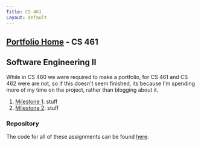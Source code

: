 ```yaml
---
Title: CS 461
Layout: default
---
```

## [Portfolio Home](https://mgeorgebrown89.github.io/CS-Portfolio/) - CS 461
## Software Engineering II

While in CS 460 we were required to make a portfolio, for CS 461 and CS 462 were are not, so if this doesn't seem finished, its because
I'm spending more of my time on the project, rather than blogging about it. 

1. [Milestone 1](milestone1): stuff
2. [Milestone 2](milestone2): stuff

### Repository

The code for all of these assignments can be found [here](https://bitbucket.org/mgeorgebrown89/etprogressus).